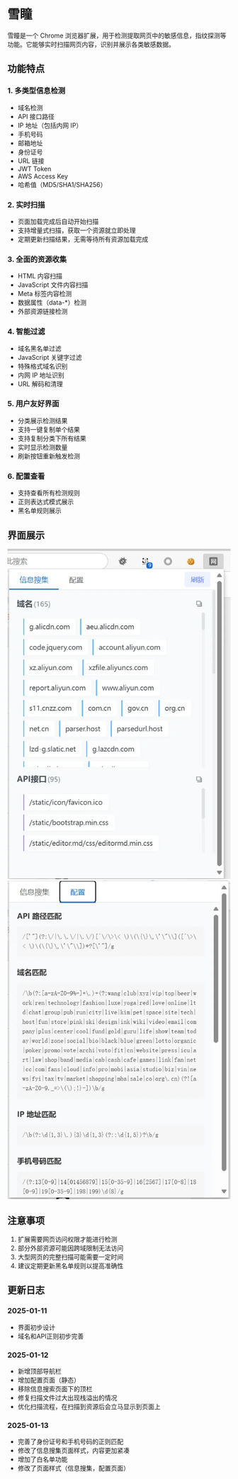 # 雪瞳

雪瞳是一个 Chrome 浏览器扩展，用于检测提取网页中的敏感信息，指纹探测等功能。它能够实时扫描网页内容，识别并展示各类敏感数据。

## 功能特点

### 1. 多类型信息检测
- 域名检测
- API 接口路径
- IP 地址（包括内网 IP）
- 手机号码
- 邮箱地址
- 身份证号
- URL 链接
- JWT Token
- AWS Access Key
- 哈希值（MD5/SHA1/SHA256）

### 2. 实时扫描
- 页面加载完成后自动开始扫描
- 支持增量式扫描，获取一个资源就立即处理
- 定期更新扫描结果，无需等待所有资源加载完成

### 3. 全面的资源收集
- HTML 内容扫描
- JavaScript 文件内容扫描
- Meta 标签内容检测
- 数据属性（data-*）检测
- 外部资源链接检测

### 4. 智能过滤
- 域名黑名单过滤
- JavaScript 关键字过滤
- 特殊格式域名识别
- 内网 IP 地址识别
- URL 解码和清理

### 5. 用户友好界面
- 分类展示检测结果
- 支持一键复制单个结果
- 支持复制分类下所有结果
- 实时显示检测数量
- 刷新按钮重新触发检测

### 6. 配置查看
- 支持查看所有检测规则
- 正则表达式模式展示
- 黑名单规则展示

## 界面展示
![信息收集界面](info.png)
![配置界面](config.png)
## 注意事项

1. 扩展需要网页访问权限才能进行检测
2. 部分外部资源可能因跨域限制无法访问
3. 大型网页的完整扫描可能需要一定时间
4. 建议定期更新黑名单规则以提高准确性

## 更新日志

### 2025-01-11
- 界面初步设计
- 域名和API正则初步完善
### 2025-01-12
- 新增顶部导航栏
- 增加配置页面（静态）
- 移除信息搜索页面下的顶栏
- 修复扫描文件过大出现栈溢出的情况
- 优化扫描流程，在扫描到资源后会立马显示到页面上
### 2025-01-13
- 完善了身份证号和手机号码的正则匹配
- 修改了信息搜集页面样式，内容更加紧凑
- 增加了白名单功能
- 修改了页面样式（信息搜集，配置页面）